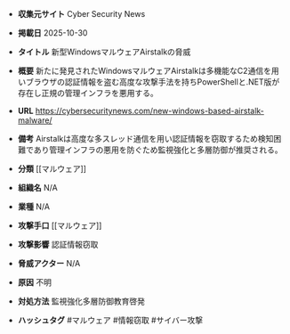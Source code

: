 - **収集元サイト**
Cyber Security News

- **掲載日**
2025-10-30

- **タイトル**
新型WindowsマルウェアAirstalkの脅威

- **概要**
新たに発見されたWindowsマルウェアAirstalkは多機能なC2通信を用いブラウザの認証情報を盗む高度な攻撃手法を持ちPowerShellと.NET版が存在し正規の管理インフラを悪用する。

- **URL**
https://cybersecuritynews.com/new-windows-based-airstalk-malware/

- **備考**
Airstalkは高度な多スレッド通信を用い認証情報を窃取するため検知困難であり管理インフラの悪用を防ぐため監視強化と多層防御が推奨される。

- **分類**
[[マルウェア]]

- **組織名**
N/A

- **業種**
N/A

- **攻撃手口**
[[マルウェア]]

- **攻撃影響**
認証情報窃取

- **脅威アクター**
N/A

- **原因**
不明

- **対処方法**
監視強化多層防御教育啓発

- **ハッシュタグ**
#マルウェア #情報窃取 #サイバー攻撃
